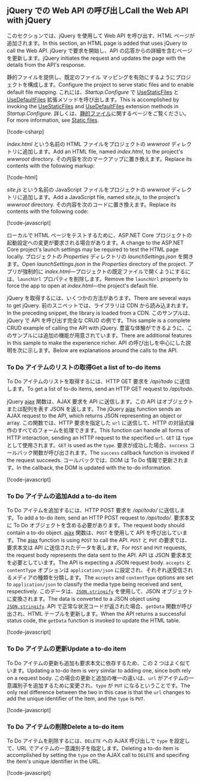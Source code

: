 ## <a name="call-the-web-api-with-jquery"></a><span data-ttu-id="856ae-101">jQuery での Web API の呼び出し</span><span class="sxs-lookup"><span data-stu-id="856ae-101">Call the Web API with jQuery</span></span>

<span data-ttu-id="856ae-102">このセクションでは、jQuery を使用して Web API を呼び出す、HTML ページが追加されます。</span><span class="sxs-lookup"><span data-stu-id="856ae-102">In this section, an HTML page is added that uses jQuery to call the Web API.</span></span> <span data-ttu-id="856ae-103">jQuery で要求を開始し、API の応答からの詳細を含むページを更新します。</span><span class="sxs-lookup"><span data-stu-id="856ae-103">jQuery initiates the request and updates the page with the details from the API's response.</span></span>

<span data-ttu-id="856ae-104">静的ファイルを提供し、既定のファイル マッピングを有効にするようにプロジェクトを構成します。</span><span class="sxs-lookup"><span data-stu-id="856ae-104">Configure the project to serve static files and to enable default file mapping.</span></span> <span data-ttu-id="856ae-105">これには、*Startup.Configure* で [UseStaticFiles](/dotnet/api/microsoft.aspnetcore.builder.staticfileextensions.usestaticfiles#Microsoft_AspNetCore_Builder_StaticFileExtensions_UseStaticFiles_Microsoft_AspNetCore_Builder_IApplicationBuilder_) と [UseDefaultFiles](/dotnet/api/microsoft.aspnetcore.builder.defaultfilesextensions.usedefaultfiles#Microsoft_AspNetCore_Builder_DefaultFilesExtensions_UseDefaultFiles_Microsoft_AspNetCore_Builder_IApplicationBuilder_) 拡張メソッドを呼び出します。</span><span class="sxs-lookup"><span data-stu-id="856ae-105">This is accomplished by invoking the [UseStaticFiles](/dotnet/api/microsoft.aspnetcore.builder.staticfileextensions.usestaticfiles#Microsoft_AspNetCore_Builder_StaticFileExtensions_UseStaticFiles_Microsoft_AspNetCore_Builder_IApplicationBuilder_) and [UseDefaultFiles](/dotnet/api/microsoft.aspnetcore.builder.defaultfilesextensions.usedefaultfiles#Microsoft_AspNetCore_Builder_DefaultFilesExtensions_UseDefaultFiles_Microsoft_AspNetCore_Builder_IApplicationBuilder_) extension methods in *Startup.Configure*.</span></span> <span data-ttu-id="856ae-106">詳しくは、[静的ファイル](xref:fundamentals/static-files)に関するページをご覧ください。</span><span class="sxs-lookup"><span data-stu-id="856ae-106">For more information, see [Static files](xref:fundamentals/static-files).</span></span>

[!code-csharp[](../../tutorials/first-web-api/samples/2.0/TodoApi/Startup2.cs?name=snippet_Configure&highlight=3-4)]

<span data-ttu-id="856ae-107">*index.html* という名前の HTML ファイルをプロジェクトの *wwwroot* ディレクトリに追加します。</span><span class="sxs-lookup"><span data-stu-id="856ae-107">Add an HTML file, named *index.html*, to the project's *wwwroot* directory.</span></span> <span data-ttu-id="856ae-108">その内容を次のマークアップに置き換えます。</span><span class="sxs-lookup"><span data-stu-id="856ae-108">Replace its contents with the following markup:</span></span>

[!code-html[](../../tutorials/first-web-api/samples/2.0/TodoApi/wwwroot/index.html)]

<span data-ttu-id="856ae-109">*site.js* という名前の JavaScript ファイルをプロジェクトの *wwwroot* ディレクトリに追加します。</span><span class="sxs-lookup"><span data-stu-id="856ae-109">Add a JavaScript file, named *site.js*, to the project's *wwwroot* directory.</span></span> <span data-ttu-id="856ae-110">その内容を次のコードに置き換えます。</span><span class="sxs-lookup"><span data-stu-id="856ae-110">Replace its contents with the following code:</span></span>

[!code-javascript[](../../tutorials/first-web-api/samples/2.0/TodoApi/wwwroot/site.js?name=snippet_SiteJs)]

<span data-ttu-id="856ae-111">ローカルで HTML ページをテストするために、ASP.NET Core プロジェクトの起動設定への変更が要求される場合があります。</span><span class="sxs-lookup"><span data-stu-id="856ae-111">A change to the ASP.NET Core project's launch settings may be required to test the HTML page locally.</span></span> <span data-ttu-id="856ae-112">プロジェクトの *Properties* ディレクトリの *launchSettings.json* を開きます。</span><span class="sxs-lookup"><span data-stu-id="856ae-112">Open *launchSettings.json* in the *Properties* directory of the project.</span></span> <span data-ttu-id="856ae-113">アプリが強制的に *index.html*&mdash;プロジェクトの既定ファイルで開くようにするには、`launchUrl` プロパティを削除します。</span><span class="sxs-lookup"><span data-stu-id="856ae-113">Remove the `launchUrl` property to force the app to open at *index.html*&mdash;the project's default file.</span></span>

<span data-ttu-id="856ae-114">jQuery を取得するには、いくつかの方法があります。</span><span class="sxs-lookup"><span data-stu-id="856ae-114">There are several ways to get jQuery.</span></span> <span data-ttu-id="856ae-115">前のスニペットでは、ライブラリは CDN から読み込まれます。</span><span class="sxs-lookup"><span data-stu-id="856ae-115">In the preceding snippet, the library is loaded from a CDN.</span></span> <span data-ttu-id="856ae-116">このサンプルは、jQuery で API を呼び出す完全な CRUD の例です。</span><span class="sxs-lookup"><span data-stu-id="856ae-116">This sample is a complete CRUD example of calling the API with jQuery.</span></span> <span data-ttu-id="856ae-117">豊富な体験ができるように、このサンプルには追加の機能が用意されています。</span><span class="sxs-lookup"><span data-stu-id="856ae-117">There are additional features in this sample to make the experience richer.</span></span> <span data-ttu-id="856ae-118">API の呼び出しを中心にした説明を次に示します。</span><span class="sxs-lookup"><span data-stu-id="856ae-118">Below are explanations around the calls to the API.</span></span>

### <a name="get-a-list-of-to-do-items"></a><span data-ttu-id="856ae-119">To Do アイテムのリストの取得</span><span class="sxs-lookup"><span data-stu-id="856ae-119">Get a list of to-do items</span></span>

<span data-ttu-id="856ae-120">To Do アイテムのリストを取得するには、HTTP GET 要求を */api/todo* に送信します。</span><span class="sxs-lookup"><span data-stu-id="856ae-120">To get a list of to-do items, send an HTTP GET request to */api/todo*.</span></span>

<span data-ttu-id="856ae-121">jQuery [ajax](https://api.jquery.com/jquery.ajax/) 関数は、AJAX 要求を API に送信します。この API はオブジェクトまたは配列を表す JSON を返します。</span><span class="sxs-lookup"><span data-stu-id="856ae-121">The jQuery [ajax](https://api.jquery.com/jquery.ajax/) function sends an AJAX request to the API, which returns JSON representing an object or array.</span></span> <span data-ttu-id="856ae-122">この関数では、HTTP 要求を指定した `url` に送信して、HTTP の対話式操作のすべてのフォームを処理できます。</span><span class="sxs-lookup"><span data-stu-id="856ae-122">This function can handle all forms of HTTP interaction, sending an HTTP request to the specified `url`.</span></span> <span data-ttu-id="856ae-123">`GET` は `type` として使用されます。</span><span class="sxs-lookup"><span data-stu-id="856ae-123">`GET` is used as the `type`.</span></span> <span data-ttu-id="856ae-124">要求が成功した場合、`success` コールバック関数が呼び出されます。</span><span class="sxs-lookup"><span data-stu-id="856ae-124">The `success` callback function is invoked if the request succeeds.</span></span> <span data-ttu-id="856ae-125">コールバックでは、DOM は To Do 情報で更新されます。</span><span class="sxs-lookup"><span data-stu-id="856ae-125">In the callback, the DOM is updated with the to-do information.</span></span>

[!code-javascript[](../../tutorials/first-web-api/samples/2.0/TodoApi/wwwroot/site.js?name=snippet_GetData)]

### <a name="add-a-to-do-item"></a><span data-ttu-id="856ae-126">To Do アイテムの追加</span><span class="sxs-lookup"><span data-stu-id="856ae-126">Add a to-do item</span></span>

<span data-ttu-id="856ae-127">To Do アイテムを追加するには、HTTP POST 要求を */api/todo/* に送信します。</span><span class="sxs-lookup"><span data-stu-id="856ae-127">To add a to-do item, send an HTTP POST request to */api/todo/*.</span></span> <span data-ttu-id="856ae-128">要求本文に To Do オブジェクトを含める必要があります。</span><span class="sxs-lookup"><span data-stu-id="856ae-128">The request body should contain a to-do object.</span></span> <span data-ttu-id="856ae-129">[ajax](https://api.jquery.com/jquery.ajax/) 関数は、`POST` を使用して API を呼び出しています。</span><span class="sxs-lookup"><span data-stu-id="856ae-129">The [ajax](https://api.jquery.com/jquery.ajax/) function is using `POST` to call the API.</span></span> <span data-ttu-id="856ae-130">`POST` と `PUT` の要求では、要求本文は API に送信されたデータを表します。</span><span class="sxs-lookup"><span data-stu-id="856ae-130">For `POST` and `PUT` requests, the request body represents the data sent to the API.</span></span> <span data-ttu-id="856ae-131">API は JSON 要求本文を必要としています。</span><span class="sxs-lookup"><span data-stu-id="856ae-131">The API is expecting a JSON request body.</span></span> <span data-ttu-id="856ae-132">`accepts` と `contentType` オプションは `application/json` に設定され、それぞれ送受信されるメディアの種類を分類します。</span><span class="sxs-lookup"><span data-stu-id="856ae-132">The `accepts` and `contentType` options are set to `application/json` to classify the media type being received and sent, respectively.</span></span> <span data-ttu-id="856ae-133">このデータは、[`JSON.stringify`](https://developer.mozilla.org/docs/Web/JavaScript/Reference/Global_Objects/JSON/stringify) を使用して、JSON オブジェクトに変換されます。</span><span class="sxs-lookup"><span data-stu-id="856ae-133">The data is converted to a JSON object using [`JSON.stringify`](https://developer.mozilla.org/docs/Web/JavaScript/Reference/Global_Objects/JSON/stringify).</span></span> <span data-ttu-id="856ae-134">API で正常な状況コードが返された場合、`getData` 関数が呼び出され、HTML テーブルを更新します。</span><span class="sxs-lookup"><span data-stu-id="856ae-134">When the API returns a successful status code, the `getData` function is invoked to update the HTML table.</span></span>

[!code-javascript[](../../tutorials/first-web-api/samples/2.0/TodoApi/wwwroot/site.js?name=snippet_AddItem)]

### <a name="update-a-to-do-item"></a><span data-ttu-id="856ae-135">To Do アイテムの更新</span><span class="sxs-lookup"><span data-stu-id="856ae-135">Update a to-do item</span></span>

<span data-ttu-id="856ae-136">To Do アイテムの更新も追加も要求本文に依存するため、この 2 つはよく似ています。</span><span class="sxs-lookup"><span data-stu-id="856ae-136">Updating a to-do item is very similar to adding one, since both rely on a request body.</span></span> <span data-ttu-id="856ae-137">この場合の更新と追加の唯一の違いは、`url` がアイテムの一意識別子を追加するために変更され、`type` が `PUT` になるということです。</span><span class="sxs-lookup"><span data-stu-id="856ae-137">The only real difference between the two in this case is that the `url` changes to add the unique identifier of the item, and the `type` is `PUT`.</span></span>

[!code-javascript[](../../tutorials/first-web-api/samples/2.0/TodoApi/wwwroot/site.js?name=snippet_AjaxPut)]

### <a name="delete-a-to-do-item"></a><span data-ttu-id="856ae-138">To Do アイテムの削除</span><span class="sxs-lookup"><span data-stu-id="856ae-138">Delete a to-do item</span></span>

<span data-ttu-id="856ae-139">To Do アイテムを削除するには、`DELETE` への AJAX 呼び出しで `type` を設定して、URL でアイテムの一意識別子を指定します。</span><span class="sxs-lookup"><span data-stu-id="856ae-139">Deleting a to-do item is accomplished by setting the `type` on the AJAX call to `DELETE` and specifing the item's unique identifier in the URL.</span></span>

[!code-javascript[](../../tutorials/first-web-api/samples/2.0/TodoApi/wwwroot/site.js?name=snippet_AjaxDelete)]
